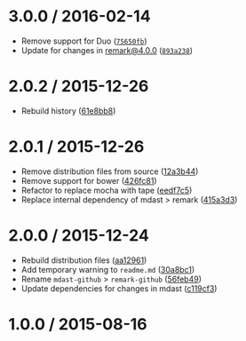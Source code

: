 <!--remark setext-->

<!--lint disable no-multiple-toplevel-headings-->

3.0.0 / 2016-02-14
==================

*   Remove support for Duo ([`75650fb`](https://github.com/wooorm/remark-yaml-config/commit/75650fb))
*   Update for changes in remark@4.0.0 ([`893a238`](https://github.com/wooorm/remark-yaml-config/commit/893a238))

2.0.2 / 2015-12-26
==================

*   Rebuild history ([61e8bb8](https://github.com/wooorm/remark-yaml-config/commit/61e8bb8))

2.0.1 / 2015-12-26
==================

*   Remove distribution files from source ([12a3b44](https://github.com/wooorm/remark-yaml-config/commit/12a3b44))
*   Remove support for bower ([426fc81](https://github.com/wooorm/remark-yaml-config/commit/426fc81))
*   Refactor to replace mocha with tape ([eedf7c5](https://github.com/wooorm/remark-yaml-config/commit/eedf7c5))
*   Replace internal dependency of mdast > remark ([415a3d3](https://github.com/wooorm/remark-yaml-config/commit/415a3d3))

2.0.0 / 2015-12-24
==================

*   Rebuild distribution files ([aa12961](https://github.com/wooorm/remark-yaml-config/commit/aa12961))
*   Add temporary warning to `readme.md` ([30a8bc1](https://github.com/wooorm/remark-yaml-config/commit/30a8bc1))
*   Rename `mdast-github` > `remark-github` ([56feb49](https://github.com/wooorm/remark-yaml-config/commit/56feb49))
*   Update dependencies for changes in mdast ([c119cf3](https://github.com/wooorm/remark-yaml-config/commit/c119cf3))

1.0.0 / 2015-08-16
==================
